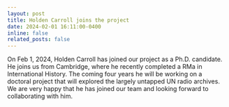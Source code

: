 ```yaml
---
layout: post
title: Holden Carroll joins the project
date: 2024-02-01 16:11:00-0400
inline: false
related_posts: false
---
```


On Feb 1, 2024, Holden Carroll has joined our project as a Ph.D. candidate. He joins us from Cambridge, where he recently completed a RMa in International History. The coming four years he will be working on a doctoral project that will explored the largely untapped UN radio archives. We are very happy that he has joined our team and looking forward to collaborating with him. 
